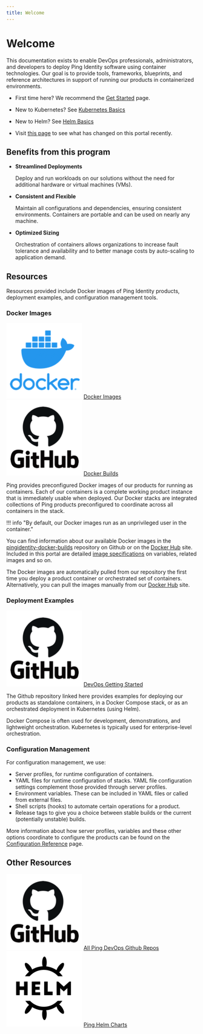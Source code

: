 ```yaml
---
title: Welcome
---
```

# Welcome

This documentation exists to enable DevOps professionals, administrators, and developers to deploy Ping Identity software using container technologies. Our goal is to provide tools, frameworks, blueprints, and reference architectures in support of running our products in containerized environments.

* First time here?  We recommend the [Get Started](./get-started/introduction.md) page.

* New to Kubernetes? See [Kubernetes Basics](./reference/k8sBasics.md)

* New to Helm?  See [Helm Basics](./reference/HelmBasics.md)

* Visit [this page](./home/portalUpdates.md) to see what has changed on this portal recently.

## Benefits from this program

* **Streamlined Deployments**

    Deploy and run workloads on our solutions without the need for additional hardware or virtual machines (VMs).

* **Consistent and Flexible**

    Maintain all configurations and dependencies, ensuring consistent environments. Containers are portable and can be used on nearly any machine.

* **Optimized Sizing**

    Orchestration of containers allows organizations to increase fault tolerance and availability and to better manage costs by auto-scaling to application demand.

## Resources

Resources provided include Docker images of Ping Identity products, deployment examples, and configuration management tools.

###  Docker Images

<div class="iconbox" onclick="window.open('https://hub.docker.com/u/pingidentity','');">
    <img class="assets" src="./images/logos/docker.png" />
    <span class="caption">
        <a class="assetlinks" href="https://hub.docker.com/u/pingidentity" target=”_blank”>Docker Images</a>
    </span>
</div>
<div class="iconbox" onclick="window.open('https://github.com/pingidentity/pingidentity-docker-builds','');">
    <img class="assets" src="./images/logos/github.png"/>
    <span class="caption">
        <a class="assetlinks" href="https://github.com/pingidentity/pingidentity-docker-builds" target=”_blank”>Docker Builds</a>
    </span>
</div>

Ping provides preconfigured Docker images of our products for running as containers. Each of our containers is a complete working product instance that is immediately usable when deployed. Our Docker stacks are integrated collections of Ping products preconfigured to coordinate across all containers in the stack.

!!! info "By default, our Docker images run as an unprivileged user in the container."


You can find information about our available Docker images in the [pingidentity-docker-builds](https://github.com/pingidentity/pingidentity-docker-builds) repository on Github or on the [Docker Hub](https://hub.docker.com/u/pingidentity/) site.  Included in this portal are detailed [image specifications](./docker-images/dockerImagesRef.md) on variables, related images and so on.

The Docker images are automatically pulled from our repository the first time you deploy a product container or orchestrated set of containers. Alternatively, you can pull the images manually from our [Docker Hub](https://hub.docker.com/u/pingidentity/) site.

### Deployment Examples

<div class="iconbox" onclick="window.open('https://github.com/pingidentity/pingidentity-devops-getting-started','');">
    <img class="assets" src="./images/logos/github.png"/>
    <span class="caption">
        <a class="assetlinks" href="https://github.com/pingidentity/pingidentity-devops-getting-started" target=”_blank”>DevOps Getting Started</a>
    </span>
</div>

The Github repository linked here provides examples for deploying our products as standalone containers, in a Docker Compose stack, or as an orchestrated deployment in Kubernetes (using Helm).

Docker Compose is often used for development, demonstrations, and lightweight orchestration. Kubernetes is typically used for enterprise-level orchestration.

### Configuration Management

For configuration management, we use:

- Server profiles, for runtime configuration of containers.
- YAML files for runtime configuration of stacks. YAML file configuration settings complement those provided through server profiles.
- Environment variables. These can be included in YAML files or called from external files.
- Shell scripts (hooks) to automate certain operations for a product.
- Release tags to give you a choice between stable builds or the current (potentially unstable) builds.

More information about how server profiles, variables and these other options coordinate to configure the products can be found on the [Configuration Reference](./reference/config.md) page.

## Other Resources

<div class="banner" onclick="window.open('https://github.com/topics/ping-devops','');">
    <img class="assets" src="./images/logos/github.png"/>
    <span class="caption">
        <a class="assetlinks" href="https://github.com/topics/ping-devops" target=”_blank”>All Ping DevOps Github Repos</a>
    </span>
</div>
<div class="banner" onclick="window.open('https://helm.pingidentity.com','');">
    <img class="assets" src="./images/logos/helm.png"/>
    <span class="caption">
        <a class="assetlinks" href="https://helm.pingidentity.com" target=”_blank”>Ping Helm Charts</a>
    </span>
</div>
